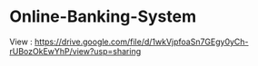 # Online-Banking-System



View : https://drive.google.com/file/d/1wkVjpfoaSn7GEgy0yCh-rUBozOkEwYhP/view?usp=sharing
